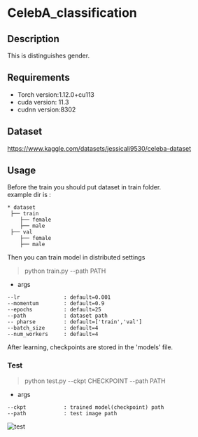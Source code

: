 # CelebA_classification


## Description

  This is distinguishes gender. 

## Requirements

- Torch version:1.12.0+cu113
- cuda version: 11.3
- cudnn version:8302

## Dataset 

https://www.kaggle.com/datasets/jessicali9530/celeba-dataset


## Usage

Before the train you should put dataset in train folder.<br>
example dir is :
```
* dataset
 ├── train
    ├── female
    ├── male
 ├── val
    ├── female
    ├── male
```

Then you can train model in distributed settings

> python train.py --path PATH 

* args
```
--lr              : default=0.001
--momentum        : default=0.9
--epochs          : default=25
--path            : dataset path
-- pharse         : default=['train','val']
--batch_size      : default=4
--num_workers     : default=4
```


After learning, checkpoints are stored in the 'models' file.

### Test

>python test.py --ckpt CHECKPOINT --path PATH

* args
```
--ckpt            : trained model(checkpoint) path
--path            : test image path
```
![test](https://user-images.githubusercontent.com/74218895/179892599-6de0dba4-f653-4ccc-9f63-59f7b7cfbf37.png)

